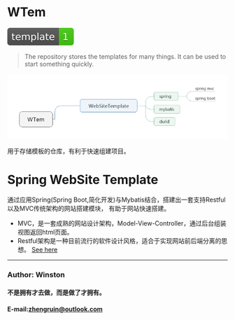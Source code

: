 # WTem
![](/image/template-1-brightgreen.svg) <br>

> The repository stores the templates for many things. It can be used to start something quickly.

![](/image/template.png)

用于存储模板的仓库，有利于快速组建项目。


# Spring WebSite Template
通过应用Spring(Spring Boot,简化开发)与Mybatis结合，搭建出一套支持Restful以及MVC传统架构的网站搭建模块，
有助于网站快速搭建。
- MVC，是一套成熟的网站设计架构，Model-View-Controller，通过后台组装视图返回html页面。
- Restful架构是一种目前流行的软件设计风格，适合于实现网站前后端分离的思想。
[See here](/resttemplate/README.md)




***
### Author: Winston
#### 不是拥有才去做，而是做了才拥有。
#### E-mail:zhengruin@outlook.com